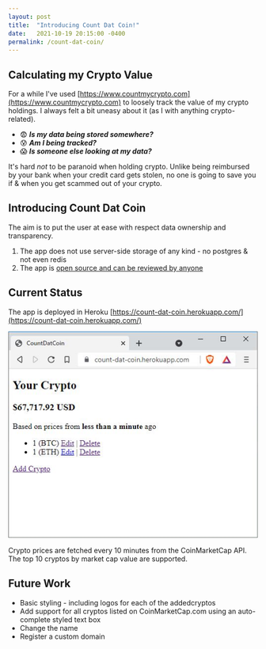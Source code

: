 ```yaml
---
layout: post
title:  "Introducing Count Dat Coin!"
date:   2021-10-19 20:15:00 -0400
permalink: /count-dat-coin/
---
```


## Calculating my Crypto Value

For a while I've used [https://www.countmycrypto.com](https://www.countmycrypto.com) to loosely track the value of my
crypto holdings. I always felt a bit uneasy about it (as I with anything crypto-related). 

- :fearful: **_Is my data being stored somewhere?_**
- :cold_sweat: **_Am I being tracked?_** 
- :scream: **_Is someone else looking at my data?_** 

It's hard _not_ to be paranoid when holding crypto. Unlike being reimbursed by your 
bank when your credit card gets stolen, no one is going to save you if & when you get 
scammed out of your crypto.

## Introducing Count Dat Coin

The aim is to put the user at ease with respect data ownership and transparency.

1. The app does not use server-side storage of any kind - no postgres & not even redis
2. The app is [open source and can be reviewed by anyone](https://github.com/omgitsbillryan/count-dat-coin)

## Current Status

The app is deployed in Heroku 
[https://count-dat-coin.herokuapp.com/](https://count-dat-coin.herokuapp.com/)

![count-dat-coin](/assets/count_dat_coin.JPG)

Crypto prices are fetched every 10 minutes from the CoinMarketCap API. The top 
10 cryptos by market cap value are supported.

## Future Work

- Basic styling - including logos for each of the addedcryptos
- Add support for all cryptos listed on CoinMarketCap.com using an auto-complete styled
text box
- Change the name
- Register a custom domain